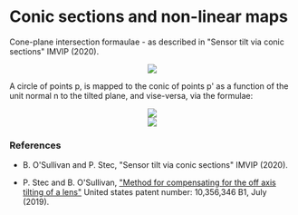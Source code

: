 # Conic sections and non-linear maps
Cone-plane intersection formaulae - as described in "Sensor tilt via conic sections" IMVIP (2020).

<center>
<img src="https://user-images.githubusercontent.com/62537514/90258836-023cc900-de41-11ea-8f7b-cdecd6440604.png" width="linewidth"/>
</center>

A circle of points p, is mapped to the conic of points p' as a function of the unit normal n to the tilted plane, and vise-versa, via the formulae:

<center>
<img src="https://user-images.githubusercontent.com/62537514/89996864-41bdb680-dc83-11ea-9b67-6787a1af50ff.png" width="linewidth"/>
</center>


<center>
<img src="https://github.com/mo-geometry/conic_sections/blob/master/conic_sections.gif" width="linewidth"/>
</center>

### References 

* B. O'Sullivan and P. Stec, "Sensor tilt via conic sections" IMVIP (2020).

* P. Stec and B. O'Sullivan, ["Method for compensating for the off axis tilting of a lens"](https://patents.google.com/patent/US10356346) United states patent number: 10,356,346 B1, July (2019).

